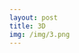 ```yaml
---
layout: post
title: 3D
img: /img/3.png
---
```


<div class="img_row">
	<img class="col three" src="{{ site.baseurl }}/img/1.png" alt="" title="1"/>
	<img class="col three" src="{{ site.baseurl }}/img/3.png" alt="" title="2"/>
</div>
<div class="img_row">
	<img class="col three" src="{{ site.baseurl }}/img/4.png" alt="" title="3"/>
</div>

<div class="img_row">
	<img class="col three" src="{{ site.baseurl }}/img/5.jpg" alt="" title="4"/>
</div>
